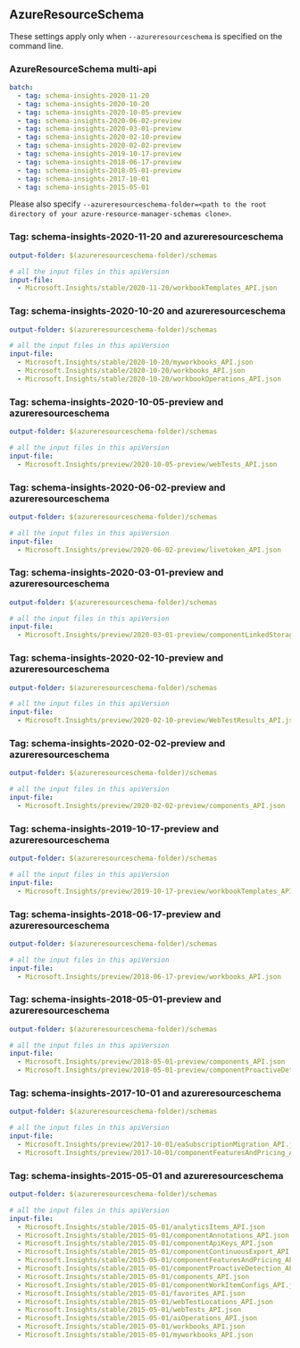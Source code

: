 ## AzureResourceSchema

These settings apply only when `--azureresourceschema` is specified on the command line.

### AzureResourceSchema multi-api

``` yaml $(azureresourceschema) && $(multiapi)
batch:
  - tag: schema-insights-2020-11-20
  - tag: schema-insights-2020-10-20
  - tag: schema-insights-2020-10-05-preview
  - tag: schema-insights-2020-06-02-preview
  - tag: schema-insights-2020-03-01-preview
  - tag: schema-insights-2020-02-10-preview
  - tag: schema-insights-2020-02-02-preview
  - tag: schema-insights-2019-10-17-preview
  - tag: schema-insights-2018-06-17-preview
  - tag: schema-insights-2018-05-01-preview
  - tag: schema-insights-2017-10-01
  - tag: schema-insights-2015-05-01

```

Please also specify `--azureresourceschema-folder=<path to the root directory of your azure-resource-manager-schemas clone>`.

### Tag: schema-insights-2020-11-20 and azureresourceschema

``` yaml $(tag) == 'schema-insights-2020-11-20' && $(azureresourceschema)
output-folder: $(azureresourceschema-folder)/schemas

# all the input files in this apiVersion
input-file:
  - Microsoft.Insights/stable/2020-11-20/workbookTemplates_API.json

```

### Tag: schema-insights-2020-10-20 and azureresourceschema

``` yaml $(tag) == 'schema-insights-2020-10-20' && $(azureresourceschema)
output-folder: $(azureresourceschema-folder)/schemas

# all the input files in this apiVersion
input-file:
  - Microsoft.Insights/stable/2020-10-20/myworkbooks_API.json
  - Microsoft.Insights/stable/2020-10-20/workbooks_API.json
  - Microsoft.Insights/stable/2020-10-20/workbookOperations_API.json

```

### Tag: schema-insights-2020-10-05-preview and azureresourceschema

``` yaml $(tag) == 'schema-insights-2020-10-05-preview' && $(azureresourceschema)
output-folder: $(azureresourceschema-folder)/schemas

# all the input files in this apiVersion
input-file:
  - Microsoft.Insights/preview/2020-10-05-preview/webTests_API.json

```

### Tag: schema-insights-2020-06-02-preview and azureresourceschema

``` yaml $(tag) == 'schema-insights-2020-06-02-preview' && $(azureresourceschema)
output-folder: $(azureresourceschema-folder)/schemas

# all the input files in this apiVersion
input-file:
  - Microsoft.Insights/preview/2020-06-02-preview/livetoken_API.json

```

### Tag: schema-insights-2020-03-01-preview and azureresourceschema

``` yaml $(tag) == 'schema-insights-2020-03-01-preview' && $(azureresourceschema)
output-folder: $(azureresourceschema-folder)/schemas

# all the input files in this apiVersion
input-file:
  - Microsoft.Insights/preview/2020-03-01-preview/componentLinkedStorageAccounts_API.json

```

### Tag: schema-insights-2020-02-10-preview and azureresourceschema

``` yaml $(tag) == 'schema-insights-2020-02-10-preview' && $(azureresourceschema)
output-folder: $(azureresourceschema-folder)/schemas

# all the input files in this apiVersion
input-file:
  - Microsoft.Insights/preview/2020-02-10-preview/WebTestResults_API.json

```

### Tag: schema-insights-2020-02-02-preview and azureresourceschema

``` yaml $(tag) == 'schema-insights-2020-02-02-preview' && $(azureresourceschema)
output-folder: $(azureresourceschema-folder)/schemas

# all the input files in this apiVersion
input-file:
  - Microsoft.Insights/preview/2020-02-02-preview/components_API.json

```

### Tag: schema-insights-2019-10-17-preview and azureresourceschema

``` yaml $(tag) == 'schema-insights-2019-10-17-preview' && $(azureresourceschema)
output-folder: $(azureresourceschema-folder)/schemas

# all the input files in this apiVersion
input-file:
  - Microsoft.Insights/preview/2019-10-17-preview/workbookTemplates_API.json

```

### Tag: schema-insights-2018-06-17-preview and azureresourceschema

``` yaml $(tag) == 'schema-insights-2018-06-17-preview' && $(azureresourceschema)
output-folder: $(azureresourceschema-folder)/schemas

# all the input files in this apiVersion
input-file:
  - Microsoft.Insights/preview/2018-06-17-preview/workbooks_API.json

```

### Tag: schema-insights-2018-05-01-preview and azureresourceschema

``` yaml $(tag) == 'schema-insights-2018-05-01-preview' && $(azureresourceschema)
output-folder: $(azureresourceschema-folder)/schemas

# all the input files in this apiVersion
input-file:
  - Microsoft.Insights/preview/2018-05-01-preview/components_API.json
  - Microsoft.Insights/preview/2018-05-01-preview/componentProactiveDetection_API.json

```

### Tag: schema-insights-2017-10-01 and azureresourceschema

``` yaml $(tag) == 'schema-insights-2017-10-01' && $(azureresourceschema)
output-folder: $(azureresourceschema-folder)/schemas

# all the input files in this apiVersion
input-file:
  - Microsoft.Insights/preview/2017-10-01/eaSubscriptionMigration_API.json
  - Microsoft.Insights/preview/2017-10-01/componentFeaturesAndPricing_API.json

```

### Tag: schema-insights-2015-05-01 and azureresourceschema

``` yaml $(tag) == 'schema-insights-2015-05-01' && $(azureresourceschema)
output-folder: $(azureresourceschema-folder)/schemas

# all the input files in this apiVersion
input-file:
  - Microsoft.Insights/stable/2015-05-01/analyticsItems_API.json
  - Microsoft.Insights/stable/2015-05-01/componentAnnotations_API.json
  - Microsoft.Insights/stable/2015-05-01/componentApiKeys_API.json
  - Microsoft.Insights/stable/2015-05-01/componentContinuousExport_API.json
  - Microsoft.Insights/stable/2015-05-01/componentFeaturesAndPricing_API.json
  - Microsoft.Insights/stable/2015-05-01/componentProactiveDetection_API.json
  - Microsoft.Insights/stable/2015-05-01/components_API.json
  - Microsoft.Insights/stable/2015-05-01/componentWorkItemConfigs_API.json
  - Microsoft.Insights/stable/2015-05-01/favorites_API.json
  - Microsoft.Insights/stable/2015-05-01/webTestLocations_API.json
  - Microsoft.Insights/stable/2015-05-01/webTests_API.json
  - Microsoft.Insights/stable/2015-05-01/aiOperations_API.json
  - Microsoft.Insights/stable/2015-05-01/workbooks_API.json
  - Microsoft.Insights/stable/2015-05-01/myworkbooks_API.json

```
